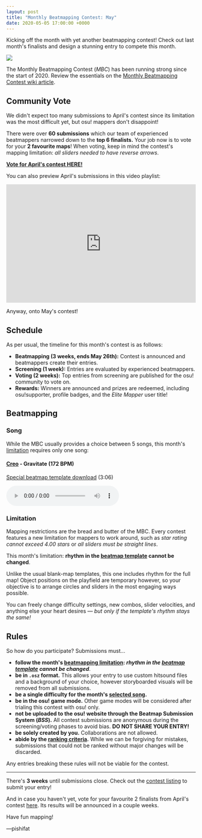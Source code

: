 ```yaml
---
layout: post
title: "Monthly Beatmapping Contest: May"
date: 2020-05-05 17:00:00 +0000
---
```


Kicking off the month with yet another beatmapping contest! Check out last month's finalists and design a stunning entry to compete this month.

![](/wiki/shared/news/banners/monthly-beatmapping-contest.png)

The Monthly Beatmapping Contest (*MBC*) has been running strong since the start of 2020. Review the essentials on the [Monthly Beatmapping Contest wiki article](/wiki/Contests/Monthly_Beatmapping_Contest).

## Community Vote

We didn't expect too many submissions to April's contest since its limitation was the most difficult yet, but osu! mappers don't disappoint! 

There were over **60 submissions** which our team of experienced beatmappers narrowed down to the **top 6 finalists.** Your job now is to vote for your **2 favourite maps**! When voting, keep in mind the contest's mapping limitation: *all sliders needed to have reverse arrows*.

[**Vote for April's contest HERE!**](https://osu.ppy.sh/community/contests/93)

You can also preview April's submissions in this video playlist:

<iframe width="100%" height="315" src="https://www.youtube.com/embed/videoseries?list=PLp7-THR1EUHHezIjnZygWkLNqyN7rCbMb" frameborder="0" allow="accelerometer; autoplay; encrypted-media; gyroscope; picture-in-picture" allowfullscreen></iframe>

Anyway, onto May's contest!

## Schedule

As per usual, the timeline for this month's contest is as follows:

- **Beatmapping (3 weeks, ends May 26th):** Contest is announced and beatmappers create their entries.
- **Screening (1 week):** Entries are evaluated by experienced beatmappers.
- **Voting (2 weeks):** Top entries from screening are published for the osu! community to vote on.
- **Rewards:** Winners are announced and prizes are redeemed, including osu!supporter, profile badges, and the *Elite Mapper* user title!

## Beatmapping

### Song

While the MBC usually provides a choice between 5 songs, this month's [limitation](#limitation) requires only one song:

#### [Creo](https://osu.ppy.sh/beatmaps/artists/36) - Gravitate (172 BPM)

[Special beatmap template download](https://assets.ppy.sh/contests/95/Creo_-_Gravitate.osz) (3:06)

<audio controls>
    <source src="https://assets.ppy.sh/artists/36/previews/866.mp3" type="audio/mpeg">
</audio>

### Limitation

Mapping restrictions are the bread and butter of the MBC. Every contest features a new limitation for mappers to work around, such as *star rating cannot exceed 4.00 stars* or *all sliders must be straight lines*.

This month's limitation: **rhythm in the [beatmap template](https://assets.ppy.sh/contests/95/Creo_-_Gravitate.osz) cannot be changed**.

Unlike the usual blank-map templates, this one includes rhythm for the full map! Object positions on the playfield are temporary however, so your objective is to arrange circles and sliders in the most engaging ways possible.

You can freely change difficulty settings, new combos, slider velocities, and anything else your heart desires — *but only if the template's rhythm stays the same!*

## Rules

So how do you participate? Submissions must...

- **follow the month's [beatmapping limitation](#limitation): *rhythm in the [beatmap template](https://assets.ppy.sh/contests/95/Creo_-_Gravitate.osz) cannot be changed***.
- **be in `.osz` format.** This allows your entry to use custom hitsound files and a background of your choice, however storyboarded visuals will be removed from all submissions.
- **be a single difficulty for the month's [selected song](#song).**
- **be in the osu! game mode.** Other game modes will be considered after trialing this contest with osu! only.
- **not be uploaded to the osu! website through the Beatmap Submission System (*BSS*).** All contest submissions are anonymous during the screening/voting phases to avoid bias. **DO NOT SHARE YOUR ENTRY!**
- **be solely created by you.** Collaborations are not allowed.
- **abide by the [ranking criteria](/wiki/Ranking_Criteria).** While we can be forgiving for mistakes, submissions that could not be ranked without major changes will be discarded.

Any entries breaking these rules will not be viable for the contest.

---

There's **3 weeks** until submissions close. Check out the [contest listing](https://osu.ppy.sh/community/contests/95) to submit your entry!

And in case you haven't yet, vote for your favourite 2 finalists from April's contest [here](https://osu.ppy.sh/community/contests/93). Its results will be announced in a couple weeks.

Have fun mapping!

—pishifat

